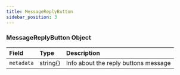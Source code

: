 ```yaml
---
title: MessageReplyButton
sidebar_position: 3
---
```


### MessageReplyButton Object

| Field           | Type     | Description                                  |
| :-------------- | :------- | :------------------------------------------- |
| `metadata`      | string{} | Info about the reply buttons message         |
